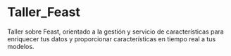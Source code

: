 # Taller_Feast
Taller sobre Feast, orientado a la gestión y servicio de características para enriquecer tus datos y proporcionar características en tiempo real a tus modelos.
